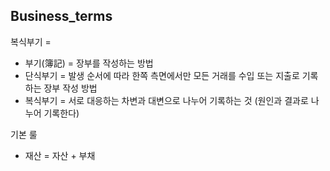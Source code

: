 ## Business_terms

복식부기 = 
- 부기(簿記) = 장부를 작성하는 방법
- 단식부기 = 발생 순서에 따라 한쪽 측면에서만 모든 거래를 수입 또는 지출로 기록하는 장부 작성 방법
- 복식부기 = 서로 대응하는 차변과 대변으로 나누어 기록하는 것 (원인과 결과로 나누어 기록한다)

기본 룰
* 재산 = 자산 + 부채
